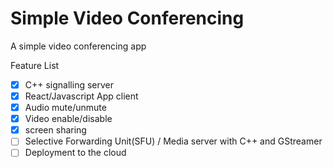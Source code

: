 # Simple Video Conferencing
A simple video conferencing app

Feature List
- [x] C++ signalling server
- [x] React/Javascript App client
- [x] Audio mute/unmute
- [x] Video enable/disable
- [x] screen sharing
- [ ] Selective Forwarding Unit(SFU) / Media server with C++ and GStreamer
- [ ] Deployment to the cloud
